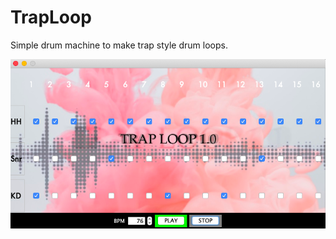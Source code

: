 # TrapLoop

Simple drum machine to make trap style drum loops.

![showcase](https://github.com/rmccoy4145/rmccoy4145/blob/main/images/traploop_showcase.png?raw=true)
